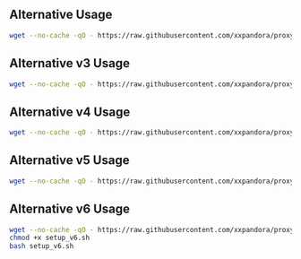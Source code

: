 
## Alternative Usage

```bash
wget --no-cache -qO - https://raw.githubusercontent.com/xxpandora/proxy-manager-sh/main/setup.sh | sh
```

## Alternative v3 Usage

```bash
wget --no-cache -qO - https://raw.githubusercontent.com/xxpandora/proxy-manager-sh/main/setup_v3.sh | sh
```

## Alternative v4 Usage

```bash
wget --no-cache -qO - https://raw.githubusercontent.com/xxpandora/proxy-manager-sh/main/setup_v4.sh | sh
```

## Alternative v5 Usage

```bash
wget --no-cache -qO - https://raw.githubusercontent.com/xxpandora/proxy-manager-sh/main/setup_v5.sh | sh
```

## Alternative v6 Usage

```bash
wget --no-cache -qO - https://raw.githubusercontent.com/xxpandora/proxy-manager-sh/main/setup_v6.sh
chmod +x setup_v6.sh
bash setup_v6.sh
```
